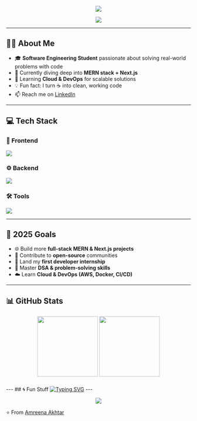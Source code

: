 <!-- Banner -->
<p align="center">
<img src="https://capsule-render.vercel.app/api?type=waving&color=0:ff6ec4,100:7873f5&height=200&section=header&text=Hey%20there!%20I'm%20Amreena%20Akhtar%20💻🚀&fontSize=30&fontColor=fff&animation=fadeIn&fontAlignY=35"/>
</p>

<!-- Typing Animation -->
<p align="center">
<a href="https://github.com/AmreenaAkhtar123">
<img src="https://readme-typing-svg.herokuapp.com?color=F75C7E&center=true&vCenter=true&lines=Software+Engineering+Student;Aspiring+Full+Stack+Developer;Always+Exploring+New+Tech;UI/UX+Enthusiast+🎨;Open+Source+Contributor+🌐"/>
</a>
</p>

---

## 👩‍💻 About Me
- 🎓 **Software Engineering Student** passionate about solving real-world problems with code
- 🚀 Currently diving deep into **MERN stack + Next.js**
- 🌱 Learning **Cloud & DevOps** for scalable solutions
- 💡 Fun fact: I turn ☕ into clean, working code
- 📫 Reach me on [LinkedIn](https://www.linkedin.com/in/amreena-akhtar)

---

## 💻 Tech Stack

### 🎨 Frontend
<p>
<img src="https://skillicons.dev/icons?i=html,css,js,react,nextjs,tailwind,bootstrap,sass,vite,figma&perline=8" />
</p>

### ⚙️ Backend
<p>
<img src="https://skillicons.dev/icons?i=nodejs,express,mongodb,mysql,flask,python,java,cpp&perline=8" />
</p>

### 🛠 Tools
<p>
<img src="https://skillicons.dev/icons?i=git,github,vscode,idea,pycharm,postman&perline=8" />
</p>

---

## 🚀 2025 Goals
- 🌐 Build more **full-stack MERN & Next.js projects**
- 🤝 Contribute to **open-source** communities
- 💼 Land my **first developer internship**
- 📖 Master **DSA & problem-solving skills**
- ☁️ Learn **Cloud & DevOps (AWS, Docker, CI/CD)**

---

## 📊 GitHub Stats <p align="center"> <img src="https://github-readme-stats.vercel.app/api?username=YOUR-USERNAME&show_icons=true&theme=radical" height="165"/> <img src="https://github-readme-streak-stats.herokuapp.com/?user=YOUR-USERNAME&theme=radical" height="165"/> </p>


--- ## 🌀 Fun Stuff [![Typing SVG](https://readme-typing-svg.herokuapp.com?color=F75C7E&center=true&lines=I+💖+Coding;I+Love+Building+Full+Stack+Apps;Exploring+MERN+%26+NextJS;UI%2FUX+Designing+with+Figma;Learning+Everyday+🚀)](https://git.io/typing-svg) ---

<!-- Footer Banner -->
<p align="center">
<img src="https://capsule-render.vercel.app/api?type=waving&color=0:7873f5,100:ff6ec4&height=120&section=footer"/>
</p>

⭐️ From [Amreena Akhtar](https://github.com/AmreenaAkhtar123)
